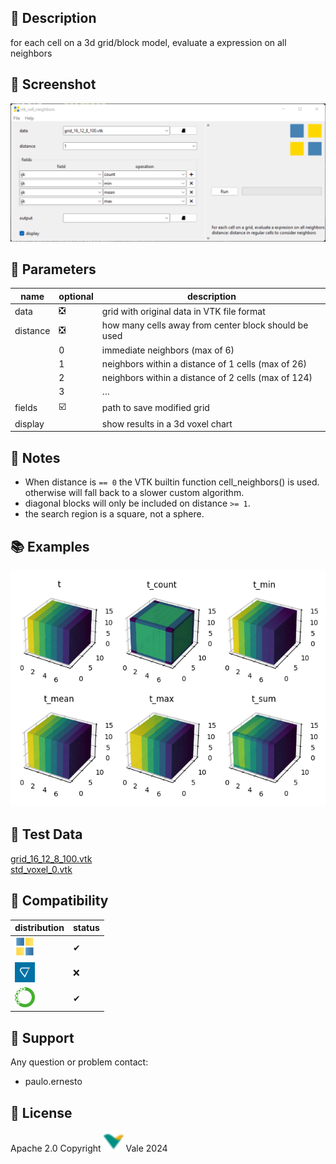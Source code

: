## 📌 Description
for each cell on a 3d grid/block model, evaluate a expression on all neighbors
## 📸 Screenshot
![screenshot1](https://github.com/pemn/assets/blob/main/vtk_cell_neighbors1.png?raw=true)
## 📝 Parameters
name|optional|description
---|---|------
data|❎|grid with original data in VTK file format
distance|❎|how many cells away from center block should be used
||0|immediate neighbors (max of 6)
||1|neighbors within a distance of 1 cells (max of 26)
||2|neighbors within a distance of 2 cells (max of 124)
||3|…
fields|☑️|path to save modified grid|
display||show results in a 3d voxel chart
## 📓 Notes
 - When distance is `== 0` the VTK builtin function cell_neighbors() is used. otherwise will fall back to a slower custom algorithm.
 - diagonal blocks will only be included on distance `>= 1`.
 - the search region is a square, not a sphere.
## 📚 Examples
![screenshot2](https://github.com/pemn/assets/blob/main/vtk_cell_neighbors2.png?raw=true)  
## 🧊 Test Data
[grid_16_12_8_100.vtk](https://github.com/pemn/assets/raw/main/grid_16_12_8_100.vtk)  
[std_voxel_0.vtk](https://github.com/pemn/assets/raw/main/std_voxel_0.vtk)  
## 🧩 Compatibility
distribution|status
---|---
![winpython_icon](https://github.com/pemn/assets/blob/main/winpython_icon.png?raw=true)|✔
![vulcan_icon](https://github.com/pemn/assets/blob/main/vulcan_icon.png?raw=true)|❌
![anaconda_icon](https://github.com/pemn/assets/blob/main/anaconda_icon.png?raw=true)|✔
## 🙋 Support
Any question or problem contact:
 - paulo.ernesto
## 💎 License
Apache 2.0
Copyright ![vale_logo_only](https://github.com/pemn/assets/blob/main/vale_logo_only_r.svg?raw=true) Vale 2024
